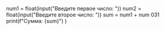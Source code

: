 num1 = float(input("Введите первое число: "))
num2 = float(input("Введите второе число: "))
sum = num1 + num 031
print(f"Сумма: {sum}")
)
